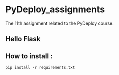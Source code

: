# PyDeploy_assignments
The 11th assignment related to the PyDeploy course.

## Hello Flask

## How to install :
```
pip install -r requirements.txt
```